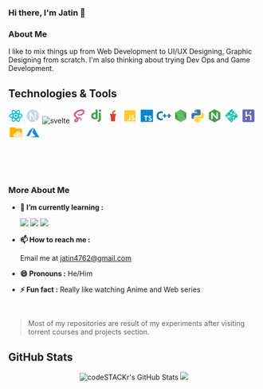 ### Hi there, I'm Jatin 👋

### About Me 

I like to mix things up from Web Development to UI/UX Designing, Graphic Designing from scratch. I'm also thinking about trying Dev Ops and Game Development.

## Technologies & Tools

<!-- <img align="left" alt="react" src="images/react.svg" height="50px" style="margin: 0 5px">
<img align="left" alt="next.js" src="images/nextjs.jpg" height="50px" style="margin: 0 5px">
<img align="left" alt="redux" src="images/redux.svg" height="50px" style="margin: 0 5px">
<img align="left" alt="django" src="images/django.png" height="50px" style="margin: 0 5px">
<img align="left" alt="drf" src="images/drf.png" height="50px" style="margin: 0 5px">
<img align="left" alt="node.js" src="images/nodejs.svg" height="50px" style="margin: 0 5px">
<img align="left" alt="typescript" src="images/typescript.png" height="50px" style="margin: 0 5px">
<img align="left" alt="python" src="images/python.svg" height="50px" style="margin: 0 5px"> -->

<p align="left">
<img src="https://raw.githubusercontent.com/PKief/vscode-material-icon-theme/main/icons/react.svg" alt="react" width="30" height="30" />
<img src="https://raw.githubusercontent.com/PKief/vscode-material-icon-theme/main/icons/next.svg" alt="angular-js" width="30" height="30" />
<img src="https://raw.githubusercontent.com/PKief/vscode-material-icon-theme/main/icons/redux.svg" alt="svelte" width="30" height="30" />
<img src="https://raw.githubusercontent.com/PKief/vscode-material-icon-theme/main/icons/sass.svg" alt="sass" width="30" height="30" />
<img src="https://raw.githubusercontent.com/PKief/vscode-material-icon-theme/main/icons/django.svg" alt="Windi CSS" width="30" height="30" />
<img src="https://raw.githubusercontent.com/PKief/vscode-material-icon-theme/main/icons/gulp.svg" alt="gulp" width="30" height="30" />
<!-- <img src="https://raw.githubusercontent.com/PKief/vscode-material-icon-theme/main/icons/java.svg" alt="java" width="30" height="30" /> -->
<img src="https://raw.githubusercontent.com/PKief/vscode-material-icon-theme/main/icons/javascript.svg" alt="javascript" width="30" height="30" />
<img src="https://raw.githubusercontent.com/PKief/vscode-material-icon-theme/main/icons/typescript.svg" alt="typescript" width="30" height="30" />
<img src="https://raw.githubusercontent.com/PKief/vscode-material-icon-theme/main/icons/cpp.svg" alt=".NET" width="30" height="30" />
<img src="https://raw.githubusercontent.com/PKief/vscode-material-icon-theme/main/icons/nodejs_alt.svg" alt="nodejs" width="30" height="30" />
<img src="https://raw.githubusercontent.com/PKief/vscode-material-icon-theme/main/icons/python.svg" alt="python" width="30" height="30" />
<img src="https://raw.githubusercontent.com/PKief/vscode-material-icon-theme/main/icons/nginx.svg" alt="nginx" width="30" height="30" />
<!-- <img src="https://raw.githubusercontent.com/PKief/vscode-material-icon-theme/main/icons/cucumber.svg" alt="cucumber" width="30" height="30" /> -->
<img src="https://raw.githubusercontent.com/PKief/vscode-material-icon-theme/main/icons/netlify.svg" alt="netlify" width="30" height="30" />
<img src="https://raw.githubusercontent.com/PKief/vscode-material-icon-theme/main/icons/heroku.svg" alt="heroku" width="30" height="30" />
<!-- <img src="https://raw.githubusercontent.com/PKief/vscode-material-icon-theme/main/icons/circleci_light.svg" alt="circleci" width="30" height="30" /> -->
<img src="https://raw.githubusercontent.com/PKief/vscode-material-icon-theme/main/icons/folder-aws.svg" alt="aws" width="30" height="30" />
<!-- <img src="https://raw.githubusercontent.com/PKief/vscode-material-icon-theme/main/icons/gcp.svg" alt="gcp" width="30" height="30" /> -->
<img src="https://raw.githubusercontent.com/PKief/vscode-material-icon-theme/main/icons/azure.svg" alt="azure" width="30" height="30" />
<!-- <img src="https://raw.githubusercontent.com/PKief/vscode-material-icon-theme/main/icons/terraform.svg" alt="Terraform" width="30" height="30" />
<img src="https://raw.githubusercontent.com/PKief/vscode-material-icon-theme/main/icons/jenkins.svg" alt="Jenkins" width="30" height="30" />
<img src="https://raw.githubusercontent.com/PKief/vscode-material-icon-theme/main/icons/docker.svg" alt="Docker" width="30" height="30" />
<img src="https://raw.githubusercontent.com/PKief/vscode-material-icon-theme/main/icons/folder-kubernetes.svg" alt="Kubernetes" width="30" height="30" /> -->
</p>

<br/>
<br/>
<br/>

### More About Me  

<!--- **🔭 I’m currently working on :**  
  
  a project for Imagine Cup 2021 focussed on accessibilities during video conferencings  
  https://github.com/connecting-hands/connecting-hands -->
  
- **🌱 I’m currently learning :**
    
    <img src="https://img.shields.io/badge/azure%20-%230072C6.svg?&style=for-the-badge&logo=azure-devops&logoColor=white"/>    
    <img src="https://img.shields.io/badge/Go%20-%23007d9c.svg?&style=for-the-badge&logo=Go&logoColor=white"/>
    <img src="https://img.shields.io/badge/docker%20-%230db7ed.svg?&style=for-the-badge&logo=docker&logoColor=white"/>

- **📫 How to reach me :**  

    Email me at jatin4762@gmail.com
    
- **😄 Pronouns :** He/Him
- **⚡ Fun fact :** Really like watching Anime and Web series

  <!--(PS: My favorite reposity is https://github.com/ayushkumar121/Fairy-Engine)-->

<br/>

> Most of my repositories are result of my experiments after visiting torrent courses and projects section.

## GitHub Stats

  
  <p align="center">
  <img alt="codeSTACKr's GitHub Stats" src="https://github-readme-stats-six-flame.vercel.app/api?username=jatin965&count_private=true&show_icons=true&hide_border=false&theme=tokyonight" />
  <img src="https://github-readme-stats.vercel.app/api/top-langs/?username=jatin965&title_color=f0883e&text_color=c9d1d9&bg_color=0d1117&hide_border=true&hide=html&layout=compact&langs_count=6">
</p>

<!--
**Jatin965/Jatin965** is a ✨ _special_ ✨ repository because its `README.md` (this file) appears on your GitHub profile.

Here are some ideas to get you started:

- 🔭 I’m currently working on ...
- 🌱 I’m currently learning ...
- 👯 I’m looking to collaborate on ...
- 🤔 I’m looking for help with ...
- 💬 Ask me about ...
- 📫 How to reach me: ...
- 😄 Pronouns: ...
- ⚡ Fun fact: ...
-->
